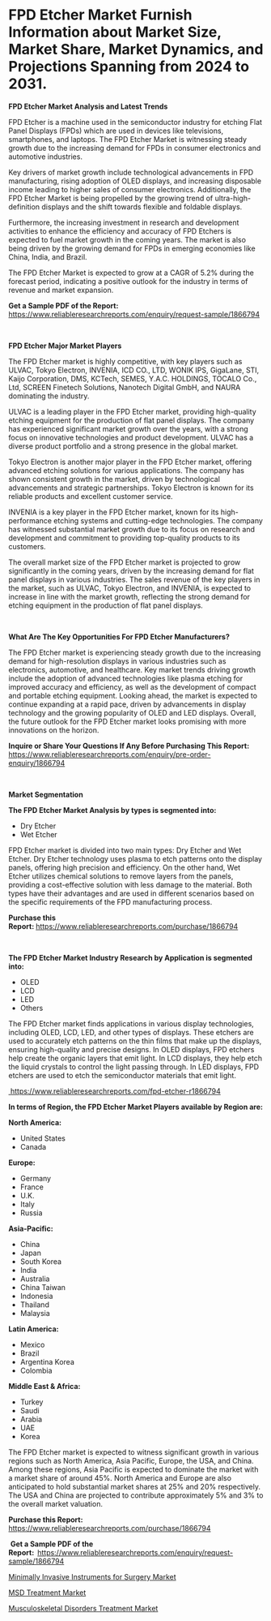 <p><h1>FPD Etcher Market Furnish Information about Market Size, Market Share, Market Dynamics, and Projections Spanning from 2024 to 2031.</h1></p><p><strong>FPD Etcher Market Analysis and Latest Trends</strong></p>
<p><p>FPD Etcher is a machine used in the semiconductor industry for etching Flat Panel Displays (FPDs) which are used in devices like televisions, smartphones, and laptops. The FPD Etcher Market is witnessing steady growth due to the increasing demand for FPDs in consumer electronics and automotive industries. </p><p>Key drivers of market growth include technological advancements in FPD manufacturing, rising adoption of OLED displays, and increasing disposable income leading to higher sales of consumer electronics. Additionally, the FPD Etcher Market is being propelled by the growing trend of ultra-high-definition displays and the shift towards flexible and foldable displays.</p><p>Furthermore, the increasing investment in research and development activities to enhance the efficiency and accuracy of FPD Etchers is expected to fuel market growth in the coming years. The market is also being driven by the growing demand for FPDs in emerging economies like China, India, and Brazil.</p><p>The FPD Etcher Market is expected to grow at a CAGR of 5.2% during the forecast period, indicating a positive outlook for the industry in terms of revenue and market expansion.</p></p>
<p><strong>Get a Sample PDF of the Report:&nbsp;</strong> <a href="https://www.reliableresearchreports.com/enquiry/request-sample/1866794">https://www.reliableresearchreports.com/enquiry/request-sample/1866794</a></p>
<p>&nbsp;</p>
<p><strong>FPD Etcher Major Market Players</strong></p>
<p><p>The FPD Etcher market is highly competitive, with key players such as ULVAC, Tokyo Electron, INVENIA, ICD CO., LTD, WONIK IPS, GigaLane, STI, Kaijo Corporation, DMS, KCTech, SEMES, Y.A.C. HOLDINGS, TOCALO Co., Ltd, SCREEN Finetech Solutions, Nanotech Digital GmbH, and NAURA dominating the industry.</p><p>ULVAC is a leading player in the FPD Etcher market, providing high-quality etching equipment for the production of flat panel displays. The company has experienced significant market growth over the years, with a strong focus on innovative technologies and product development. ULVAC has a diverse product portfolio and a strong presence in the global market.</p><p>Tokyo Electron is another major player in the FPD Etcher market, offering advanced etching solutions for various applications. The company has shown consistent growth in the market, driven by technological advancements and strategic partnerships. Tokyo Electron is known for its reliable products and excellent customer service.</p><p>INVENIA is a key player in the FPD Etcher market, known for its high-performance etching systems and cutting-edge technologies. The company has witnessed substantial market growth due to its focus on research and development and commitment to providing top-quality products to its customers.</p><p>The overall market size of the FPD Etcher market is projected to grow significantly in the coming years, driven by the increasing demand for flat panel displays in various industries. The sales revenue of the key players in the market, such as ULVAC, Tokyo Electron, and INVENIA, is expected to increase in line with the market growth, reflecting the strong demand for etching equipment in the production of flat panel displays.</p></p>
<p>&nbsp;</p>
<p><strong>What Are The Key Opportunities For FPD Etcher Manufacturers?</strong></p>
<p><p>The FPD Etcher market is experiencing steady growth due to the increasing demand for high-resolution displays in various industries such as electronics, automotive, and healthcare. Key market trends driving growth include the adoption of advanced technologies like plasma etching for improved accuracy and efficiency, as well as the development of compact and portable etching equipment. Looking ahead, the market is expected to continue expanding at a rapid pace, driven by advancements in display technology and the growing popularity of OLED and LED displays. Overall, the future outlook for the FPD Etcher market looks promising with more innovations on the horizon.</p></p>
<p><strong>Inquire or Share Your Questions If Any Before Purchasing This Report:</strong> <a href="https://www.reliableresearchreports.com/enquiry/pre-order-enquiry/1866794">https://www.reliableresearchreports.com/enquiry/pre-order-enquiry/1866794</a></p>
<p>&nbsp;</p>
<p><strong>Market Segmentation</strong></p>
<p><strong>The FPD Etcher Market Analysis by types is segmented into:</strong></p>
<p><ul><li>Dry Etcher</li><li>Wet Etcher</li></ul></p>
<p><p>FPD Etcher market is divided into two main types: Dry Etcher and Wet Etcher. Dry Etcher technology uses plasma to etch patterns onto the display panels, offering high precision and efficiency. On the other hand, Wet Etcher utilizes chemical solutions to remove layers from the panels, providing a cost-effective solution with less damage to the material. Both types have their advantages and are used in different scenarios based on the specific requirements of the FPD manufacturing process.</p></p>
<p><strong>Purchase this Report:&nbsp;</strong><a href="https://www.reliableresearchreports.com/purchase/1866794">https://www.reliableresearchreports.com/purchase/1866794</a></p>
<p>&nbsp;</p>
<p><strong>The FPD Etcher Market Industry Research by Application is segmented into:</strong></p>
<p><ul><li>OLED</li><li>LCD</li><li>LED</li><li>Others</li></ul></p>
<p><p>The FPD Etcher market finds applications in various display technologies, including OLED, LCD, LED, and other types of displays. These etchers are used to accurately etch patterns on the thin films that make up the displays, ensuring high-quality and precise designs. In OLED displays, FPD etchers help create the organic layers that emit light. In LCD displays, they help etch the liquid crystals to control the light passing through. In LED displays, FPD etchers are used to etch the semiconductor materials that emit light.</p></p>
<p><a href="https://www.reliableresearchreports.com/fpd-etcher-r1866794">&nbsp;https://www.reliableresearchreports.com/fpd-etcher-r1866794</a></p>
<p><strong>In terms of Region, the FPD Etcher Market Players available by Region are:</strong></p>
<p>
    <p> <strong> North America: </strong>
        <ul>
            <li>United States</li>
            <li>Canada</li>
        </ul>
        </p> 
    <p> <strong> Europe: </strong>
        <ul>
            <li>Germany</li>
            <li>France</li>
            <li>U.K.</li>
            <li>Italy</li>
            <li>Russia</li>
        </ul>
        </p> 
    <p> <strong> Asia-Pacific: </strong>
        <ul>
            <li>China</li>
            <li>Japan</li>
            <li>South Korea</li>
            <li>India</li>
            <li>Australia</li>
            <li>China Taiwan</li>
            <li>Indonesia</li>
            <li>Thailand</li>
            <li>Malaysia</li>
        </ul>
        </p> 
    <p> <strong> Latin America: </strong>
        <ul>
            <li>Mexico</li>
            <li>Brazil</li>
            <li>Argentina Korea</li>
            <li>Colombia</li>
        </ul>
        </p> 
    <p> <strong> Middle East & Africa: </strong>
        <ul>
            <li>Turkey</li>
            <li>Saudi</li>
            <li>Arabia</li>
            <li>UAE</li>
            <li>Korea</li>
        </ul>
    </p>
    </p>
<p><p>The FPD Etcher market is expected to witness significant growth in various regions such as North America, Asia Pacific, Europe, the USA, and China. Among these regions, Asia Pacific is expected to dominate the market with a market share of around 45%. North America and Europe are also anticipated to hold substantial market shares at 25% and 20% respectively. The USA and China are projected to contribute approximately 5% and 3% to the overall market valuation.</p></p>
<p><strong>Purchase this Report: </strong><a href="https://www.reliableresearchreports.com/purchase/1866794">https://www.reliableresearchreports.com/purchase/1866794</a></p>
<p>&nbsp;<strong>Get a Sample PDF of the Report:&nbsp;&nbsp;</strong><a href="https://www.reliableresearchreports.com/enquiry/request-sample/1866794">https://www.reliableresearchreports.com/enquiry/request-sample/1866794</a></p>
<p><strong></strong></p>
<p><p><a href="https://www.linkedin.com/pulse/minimally-invasive-instruments-surgery-market-forecasts-skqze?trackingId=98YAIw2Sxe%2BcPHGej6FTXQ%3D%3D">Minimally Invasive Instruments for Surgery Market</a></p><p><a href="https://view.publitas.com/reportprime-1/msd-treatment-market-research-report-market-forecast-and-growth-prospects-with-a-steady-cagr-of-12-4-from-2024-2031/">MSD Treatment Market</a></p><p><a href="https://view.publitas.com/reportprime-1/musculoskeletal-disorders-treatment-market-a-global-and-regional-analysis-focus-on-end-user-product-and-region-analysis-and-forecast-2024-2031/">Musculoskeletal Disorders Treatment Market</a></p></p>